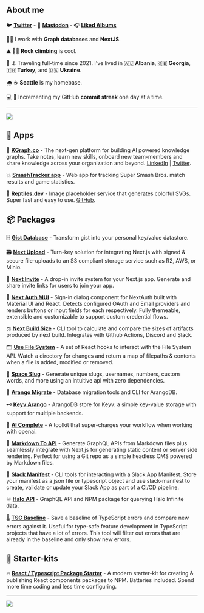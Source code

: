 ## About me

🐦 **[Twitter](https://twitter.com/linesofcode)** -  🐘  **[Mastodon](https://fosstodon.org/@linesofcode)**  -  🎧  **[Liked Albums](https://open.spotify.com/playlist/7cih3mDZUI4EbbPlCwWE9f?si=iwGeowETQVupFEoRurU_uA)** 

🔬🥼 I work with **Graph databases** and **NextJS**.

⛰️ 🧗‍♂️ **Rock climbing** is cool.

🌊 ⚓ Traveling full-time since 2021. I've lived in 🇦🇱 **Albania**, 🇬🇪 **Georgia**, 🇹🇷 **Turkey**, and 🇺🇦 **Ukraine**.

🌧️ ☕ **Seattle** is my homebase.

💻 🚀 Incrementing my GitHub **commit streak** one day at a time.

---
![](https://github-readme-streak-stats.herokuapp.com/?user=TimMikeladze&theme=dark&hide_border=false)<br/>

## 📱 Apps

🧬 **[KGraph.co](https://kgraph.co)** - The next-gen platform for building AI powered knowledge graphs. Take notes, learn new skills, onboard new team-members and share knowledge across your organization and beyond. [LinkedIn](https://www.linkedin.com/company/kgraphco/) | [Twitter](https://twitter.com/kgraphco).

💥 **[SmashTracker.app](https://smashtracker.app)** - Web app for tracking Super Smash Bros. match results and game statistics.

🦎 **[Reptiles.dev](https://reptiles.dev)** - Image placeholder service that generates colorful SVGs. Super fast and easy to use. [GitHub](https://github.com/TimMikeladze/reptiles.dev).

## 📦 Packages

🗄️ **[Gist Database](https://github.com/TimMikeladze/gist-database)** - Transform gist into your personal key/value datastore.

🗃️ **[Next Upload](https://github.com/TimMikeladze/next-upload)** - Turn-key solution for integrating Next.js with signed & secure file-uploads to an S3 compliant storage service such as R2, AWS, or Minio.

📮 **[Next Invite](https://github.com/TimMikeladze/next-invite)** - A drop-in invite system for your Next.js app. Generate and share invite links for users to join your app.

🔐 **[Next Auth MUI](https://github.com/TimMikeladze/next-auth-mui)** - Sign-in dialog component for NextAuth built with Material UI and React. Detects configured OAuth and Email providers and renders buttons or input fields for each respectively. Fully themeable, extensible and customizable to support custom credential flows.

⚖️ **[Next Build Size](https://github.com/TimMikeladze/next-build-size)** - CLI tool to calculate and compare the sizes of artifacts produced by next build. Integrates with Github Actions, Discord and Slack.

🗂️ **[Use File System](https://github.com/TimMikeladze/use-file-system)** - A set of React hooks to interact with the File System API. Watch a directory for changes and return a map of filepaths & contents when a file is added, modified or removed.

🐌 **[Space Slug](https://github.com/TimMikeladze/space-slug)** - Generate unique slugs, usernames, numbers, custom words, and more using an intuitive api with zero dependencies.

🥑 **[Arango Migrate](https://github.com/TimMikeladze/arango-migrate)** - Database migration tools and CLI for ArangoDB.

🗝️ **[Keyv Arango](https://github.com/TimMikeladze/keyv-arango)** - ArangoDB store for Keyv: a simple key-value storage with support for multiple backends.

🤖 **[AI Complete](https://github.com/TimMikeladze/ai-complete)** - A toolkit that super-charges your workflow when working with openai.

📑 **[Markdown To API](https://github.com/TimMikeladze/markdown-to-api)** - Generate GraphQL APIs from Markdown files plus seamlessly integrate with Next.js for generating static content or server side rendering. Perfect for using a Git repo as a simple headless CMS powered by Markdown files.

👖 **[Slack Manifest](https://github.com/TimMikeladze/slack-manifest)** - CLI tools for interacting with a Slack App Manifest. Store your manifest as a json file or typescript object and use slack-manifest to create, validate or update your Slack App as part of a CI/CD pipeline.

♾️ **[Halo API](https://github.com/TimMikeladze/haloapi.dev)** - GraphQL API and NPM package for querying Halo Infinite data.

🌡️ **[TSC Baseline](https://github.com/TimMikeladze/tsc-baseline/)** - Save a baseline of TypeScript errors and compare new errors against it. Useful for type-safe feature development in TypeScript projects that have a lot of errors. This tool will filter out errors that are already in the baseline and only show new errors.

## 🏁 Starter-kits

🔥 **[React / Typescript Package Starter](https://github.com/TimMikeladze/tsup-react-package-starter)** - A modern starter-kit for creating & publishing React components packages to NPM. Batteries included. Spend more time coding and less time configuring.

---
![](https://github-readme-stats.vercel.app/api?username=TimMikeladze&theme=dark&hide_border=false&include_all_commits=true&count_private=true)<br/>



